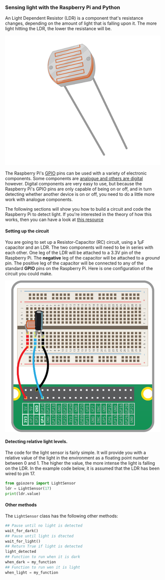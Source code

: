 ### Sensing light with the Raspberry Pi and Python

An Light Dependent Resistor (LDR) is a component that's resistance changes, depending on the amount of light that is falling upon it. The more light hitting the LDR, the lower the resistance will be.

![ldr](images/ldr.png)

The Raspberry Pi's [GPIO](rpi-gpio-pins) pins can be used with a variety of electronic components. Some components are [analogue and others are digital](generic-analogue-digital) however. Digital components are very easy to use, but because the Raspberry Pi's GPIO pins are only capable of being on or off, and in turn detecting whether another device is on or off, you need to do a little more work with analogue components.

The following sections will show you how to build a circuit and code the Raspberry Pi to detect light. If you're interested in the theory of how this works, then you can have a look at [this resource](generic-rc-charging-circuit)

#### Setting up the circuit

You are going to set up a Resistor-Capacitor (RC) circuit, using a 1µF capacitor and an LDR. The two components will need to be in series with each other. One leg of the LDR will be attached to a 3.3V pin of the Raspberry Pi. The **negative** leg of the capacitor will be attached to a *ground* pin. The positive leg of the capacitor will be connected to any of the standard **GPIO** pins on the Raspberry Pi. Here is one configuration of the circuit you could make.

![circuit](images/RC-circuit.png)

#### Detecting relative light levels.

The code for the light sensor is fairly simple. It will provide you with a relative value of the light in the environment as a floating point number between 0 and 1. The higher the value, the more intense the light is falling on the LDR. In the example code below, it is assumed that the LDR has been wired to pin 17.

```python
from gpiozero import LightSensor
ldr = LightSensor(17)
print(ldr.value)
```

#### Other methods

The `LightSensor` class has the following other methods:

```python
## Pause until no light is detected
wait_for_dark()
## Pause until light is dtected
wait_for_light()
## Return True if light is detected
light_detected
## Function to run when it is dark
when_dark = my_function
## Function to run wen it is light
when_light = my_function
```
